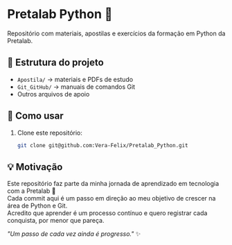 # Pretalab Python 🐍

Repositório com materiais, apostilas e exercícios da formação em Python da Pretalab.

## 📂 Estrutura do projeto
- `Apostila/` → materiais e PDFs de estudo
- `Git_GitHub/` → manuais de comandos Git
- Outros arquivos de apoio

## 🚀 Como usar
1. Clone este repositório:
   ```bash
   git clone git@github.com:Vera-Felix/Pretalab_Python.git

## 💡 Motivação

Este repositório faz parte da minha jornada de aprendizado em tecnologia com a Pretalab 🚀  
Cada commit aqui é um passo em direção ao meu objetivo de crescer na área de Python e Git.  
Acredito que aprender é um processo contínuo e quero registrar cada conquista, por menor que pareça.  

*"Um passo de cada vez ainda é progresso."* ✨